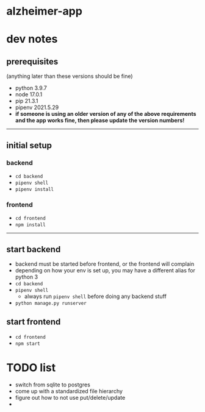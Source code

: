 # alzheimer-app


# dev notes

## prerequisites
(anything later than these versions should be fine)
- python 3.9.7
- node 17.0.1
- pip 21.3.1
- pipenv 2021.5.29
- **if someone is using an older version of any of the above requirements and the app works fine, then please update the version numbers!**

-----------------

## initial setup
### backend
- `cd backend`
- `pipenv shell`
- `pipenv install`

### frontend
- `cd frontend`
- `npm install`

-----------------

## start backend
- backend must be started before frontend, or the frontend will complain
- depending on how your env is set up, you may have a different alias for python 3
- `cd backend`
- `pipenv shell`
  - always run `pipenv shell` before doing any backend stuff
- `python manage.py runserver`

## start frontend
- `cd frontend`
- `npm start`



# TODO list
- switch from sqlite to postgres
- come up with a standardized file hierarchy
- figure out how to not use put/delete/update
-